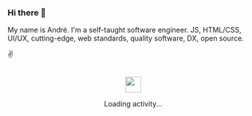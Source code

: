 <!--
**andreruffert/andreruffert** is a ✨ _special_ ✨ repository because its `README.md` (this file) appears on your GitHub profile.
-->

### Hi there 👋

My name is André. I'm a self-taught software engineer.
JS, HTML/CSS, UI/UX, cutting-edge, web standards, quality software, DX, open source.

✌️

<div align="center">
  <br />
  <img src="https://github.githubassets.com/images/spinners/octocat-spinner-128.gif" width="32" height="32" />
  <p>Loading activity...</p>
  <br />
</div>


